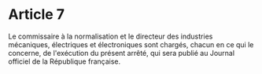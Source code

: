 # Article 7

Le commissaire à la normalisation et le directeur des industries mécaniques, électriques et électroniques sont chargés, chacun en ce qui le concerne, de l'exécution du présent arrêté, qui sera publié au Journal officiel de la République française.
